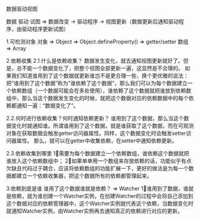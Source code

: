 数据驱动视图

数据 驱动 试图 => 数据改变 -> 驱动程序 -> 视图更新（数据更新后通知驱动程序，由驱动程序更新试图）

1.可检测对象
对象 => Object => Object.defineProperty() => getter/setter
数组 => Array

2.依赖收集
2.1.什么是依赖收集？
	数据发生变化，就去通知视图更新就好了。但是，总不能一个数据变化了，把整个视图全部更新一遍，这显然是不合理的。
	如果我们知道谁用到了这个数据就更新谁岂不是更合理一些，换个更优雅的说法：把“谁用到了这个数据”称为“谁依赖了这个数据”，那么我们可以为每个数据建立一个依赖数组（一个数据可能会在多处使用），谁依赖了这个数据就把谁放到依赖数组中，那么当这个数据发生变化的时候，就把这个数据对应的依赖数据中的每个依赖都通知一遍：“数据变化了”。

2.2.何时进行依赖收集？何时通知依赖更新？
	谁用到了这个数据，那么当这个数据变化时就通知谁。所谓谁用到了这个数据，就是谁获取了这个数据，而在可观测对象在获取数据会触发getter访问器属性。同样，这个数据变化时会触发setter访问器属性。
	那么，就可以在getter中收集依赖，在setter中通知依赖更新。

2.3.依赖收集到哪里
	1⃣需要为每个数据建立一个依赖数组，谁依赖这个数据就把谁放入这个依赖数组中；
	2⃣如果单单用一个数组来存放依赖的话，功能似乎有点欠缺且代码过于耦合，应该将依赖数组的功能扩展一下，更好的做法是为每一个数据都建立一个依赖收集器，把这个数据所有的依赖都管理起来。

3.依赖到底是谁
	谁用了这个数据谁就是依赖？ => Watcher
	1⃣谁用到了数据，谁就是依赖，就为谁创建一个Watcher实例，在创建Watcher的过程中会将自己添加到这个数据对应的依赖管理器中，这个Watcher实例就代表这个依赖，当数据变化时就通知Watcher实例，由Watcher实例再去通知真正的依赖进行对应的更新。

